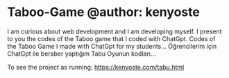 # Taboo-Game @author: kenyoste

I am curious about web development and I am developing myself. I present to you the codes of the Taboo game that I coded with ChatGpt.
Codes of the Taboo Game I made with ChatGpt for my students...
Öğrencilerim için ChatGpt ile beraber yaptığım Tabu Oyunun kodları...

To see the project as running;
https://kenyoste.com/tabu.html

